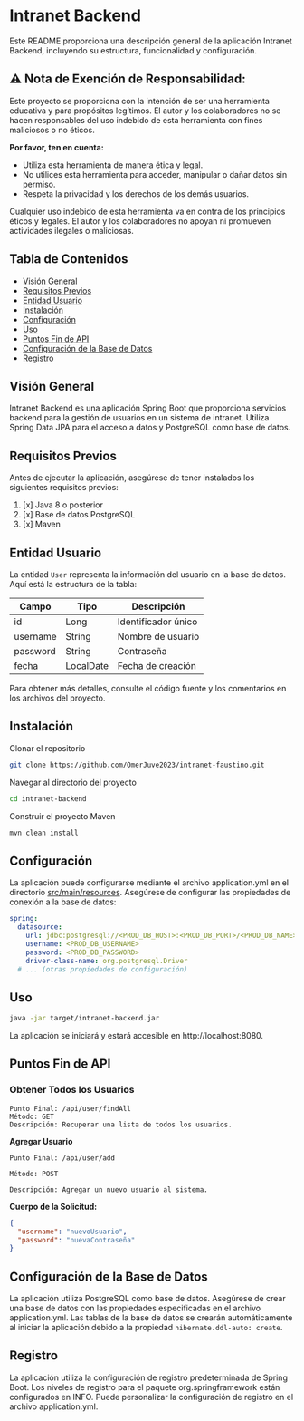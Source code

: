 # Intranet Backend

Este README proporciona una descripción general de la aplicación Intranet Backend, incluyendo su estructura,
funcionalidad y configuración.

## ⚠️ **Nota de Exención de Responsabilidad:**
Este proyecto se proporciona con la intención de ser una herramienta educativa y para propósitos legítimos. El autor y los colaboradores no se hacen responsables del uso indebido de esta herramienta con fines maliciosos o no éticos.

**Por favor, ten en cuenta:**
- Utiliza esta herramienta de manera ética y legal.
- No utilices esta herramienta para acceder, manipular o dañar datos sin permiso.
- Respeta la privacidad y los derechos de los demás usuarios.

Cualquier uso indebido de esta herramienta va en contra de los principios éticos y legales. El autor y los colaboradores no apoyan ni promueven actividades ilegales o maliciosas.

## Tabla de Contenidos

- [Visión General](#visión-general)
- [Requisitos Previos](#requisitos-previos)
- [Entidad Usuario](#entidad-usuario)
- [Instalación](#instalación)
- [Configuración](#configuración)
- [Uso](#uso)
- [Puntos Fin de API](#puntos-fin-de-api)
- [Configuración de la Base de Datos](#configuración-de-la-base-de-datos)
- [Registro](#registro)

## Visión General

Intranet Backend es una aplicación Spring Boot que proporciona servicios backend para la gestión de
usuarios en un sistema de intranet. Utiliza Spring Data JPA para el acceso a datos y PostgreSQL
como base de datos.

## Requisitos Previos

Antes de ejecutar la aplicación, asegúrese de tener instalados los siguientes requisitos previos:

1. [x] Java 8 o posterior
2. [x] Base de datos PostgreSQL
3. [x] Maven

## Entidad Usuario

La entidad `User` representa la información del usuario en la base de datos. Aquí está la estructura de la tabla:

| Campo    | Tipo      | Descripción         |
|----------|-----------|---------------------|
| id       | Long      | Identificador único |
| username | String    | Nombre de usuario   |
| password | String    | Contraseña          |
| fecha    | LocalDate | Fecha de creación   |

Para obtener más detalles, consulte el código fuente y los comentarios en los archivos del proyecto.

## Instalación

Clonar el repositorio

```bash
git clone https://github.com/OmerJuve2023/intranet-faustino.git
```

Navegar al directorio del proyecto

```bash 
cd intranet-backend
```

Construir el proyecto Maven

```bash 
mvn clean install
```

## Configuración

La aplicación puede configurarse mediante el archivo application.yml en el
directorio [src/main/resources](src/main/resources). Asegúrese de configurar las propiedades de
conexión a la base de datos:

```yaml
spring:
  datasource:
    url: jdbc:postgresql://<PROD_DB_HOST>:<PROD_DB_PORT>/<PROD_DB_NAME>
    username: <PROD_DB_USERNAME>
    password: <PROD_DB_PASSWORD>
    driver-class-name: org.postgresql.Driver
  # ... (otras propiedades de configuración)
```

## Uso

```bash
java -jar target/intranet-backend.jar
```

La aplicación se iniciará y estará accesible en http://localhost:8080.

## Puntos Fin de API

### Obtener Todos los Usuarios

    Punto Final: /api/user/findAll
    Método: GET
    Descripción: Recuperar una lista de todos los usuarios.

**Agregar Usuario**

    Punto Final: /api/user/add

    Método: POST

    Descripción: Agregar un nuevo usuario al sistema.

**Cuerpo de la Solicitud:**

```json
{
  "username": "nuevoUsuario",
  "password": "nuevaContraseña"
}
```

## Configuración de la Base de Datos

La aplicación utiliza PostgreSQL como base de datos. Asegúrese de crear
una base de datos con las propiedades especificadas en el archivo application.yml.
Las tablas de la base de datos se crearán automáticamente al iniciar la aplicación debido a la
propiedad `hibernate.ddl-auto: create`.

## Registro

La aplicación utiliza la configuración de registro predeterminada de Spring Boot. Los niveles de registro para el
paquete org.springframework están configurados en INFO. Puede personalizar la configuración de registro en el archivo
application.yml.


